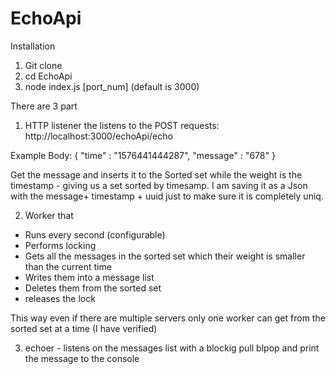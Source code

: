 # EchoApi
Installation

1. Git clone
2. cd EchoApi
3. node index.js [port_num]  (default is 3000)

There are 3 part

1. HTTP listener the listens to the POST requests: 
http://localhost:3000/echoApi/echo

Example Body:
{
	"time" : "1576441444287",
	"message" : "678"
}

Get the message and inserts it to the Sorted set while the weight is the timestamp - giving us a set sorted by timesamp. 
I am saving it as a Json with the message+ timestamp + uuid just to make sure it is completely uniq.

2. Worker that 
- Runs every second (configurable)
- Performs locking
- Gets all the messages in the sorted set which their weight is smaller than the current time
- Writes them into a message list
- Deletes them from the sorted set
- releases the lock

This way even if there are multiple servers only one worker can get from the sorted set at a time (I have verified)

3. echoer - listens on the messages list with a blockig pull blpop and print the message to the console
